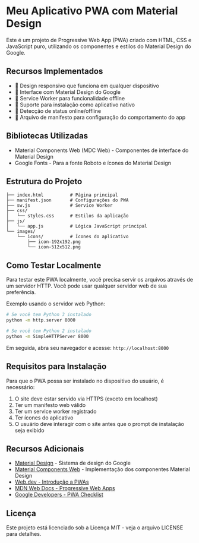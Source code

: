 # Meu Aplicativo PWA com Material Design

Este é um projeto de Progressive Web App (PWA) criado com HTML, CSS e JavaScript puro, utilizando os componentes e estilos do Material Design do Google.

## Recursos Implementados

- 📱 Design responsivo que funciona em qualquer dispositivo
- 🎨 Interface com Material Design do Google
- 🔄 Service Worker para funcionalidade offline
- 📲 Suporte para instalação como aplicativo nativo
- 📢 Detecção de status online/offline
- 🧩 Arquivo de manifesto para configuração do comportamento do app

## Bibliotecas Utilizadas

- Material Components Web (MDC Web) - Componentes de interface do Material Design
- Google Fonts - Para a fonte Roboto e ícones do Material Design

## Estrutura do Projeto

```
├── index.html          # Página principal
├── manifest.json       # Configurações do PWA
├── sw.js               # Service Worker
├── css/
│   └── styles.css      # Estilos da aplicação
├── js/
│   └── app.js          # Lógica JavaScript principal
└── images/
    └── icons/          # Ícones do aplicativo
        ├── icon-192x192.png
        └── icon-512x512.png
```

## Como Testar Localmente

Para testar este PWA localmente, você precisa servir os arquivos através de um servidor HTTP. Você pode usar qualquer servidor web de sua preferência.

Exemplo usando o servidor web Python:

```bash
# Se você tem Python 3 instalado
python -m http.server 8000

# Se você tem Python 2 instalado
python -m SimpleHTTPServer 8000
```

Em seguida, abra seu navegador e acesse: `http://localhost:8000`

## Requisitos para Instalação

Para que o PWA possa ser instalado no dispositivo do usuário, é necessário:

1. O site deve estar servido via HTTPS (exceto em localhost)
2. Ter um manifesto web válido
3. Ter um service worker registrado
4. Ter ícones do aplicativo
5. O usuário deve interagir com o site antes que o prompt de instalação seja exibido

## Recursos Adicionais

- [Material Design](https://material.io/) - Sistema de design do Google
- [Material Components Web](https://github.com/material-components/material-components-web) - Implementação dos componentes Material Design
- [Web.dev - Introdução a PWAs](https://web.dev/progressive-web-apps/)
- [MDN Web Docs - Progressive Web Apps](https://developer.mozilla.org/pt-BR/docs/Web/Progressive_web_apps)
- [Google Developers - PWA Checklist](https://web.dev/pwa-checklist/)

## Licença

Este projeto está licenciado sob a Licença MIT - veja o arquivo LICENSE para detalhes. 